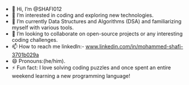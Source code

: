 - 👋 Hi, I’m @SHAFI012
- 👀 I’m interested in coding and exploring new technologies.
- 🌱 I’m currently  Data Structures and Algorithms (DSA) and familiarizing myself with various tools.
- 💞️ I’m looking to collaborate on open-source projects or any interesting coding challenges.
- 📫 How to reach me linkedln:- www.linkedin.com/in/mohammed-shafi-3701b029a  
- 😄 Pronouns:(he/him).
- ⚡ Fun fact: I love solving coding puzzles and once spent an entire weekend learning a new programming language!

<!---
SHAFI012/SHAFI012 is a ✨ special ✨ repository because its `README.md` (this file) appears on your GitHub profile.
You can click the Preview link to take a look at your changes.
--->
